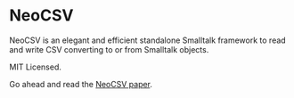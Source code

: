 NeoCSV
======

NeoCSV is an elegant and efficient standalone Smalltalk framework to read and write CSV converting to or from Smalltalk objects.

MIT Licensed.

Go ahead and read the [NeoCSV paper](https://github.com/svenvc/docs/blob/master/neo/neo-csv-paper.md).
